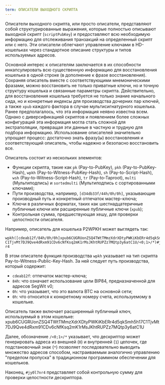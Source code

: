 ```yaml
---
term: ОПИСАТЕЛИ ВЫХОДНОГО СКРИПТА
---
```


Описатели выходного скрипта, или просто описатели, представляют собой структурированные выражения, которые полностью описывают выходной скрипт (`scriptPubKey`) и предоставляют всю необходимую информацию для отслеживания транзакций на определенный скрипт или с него. Эти описатели облегчают управление ключами в HD-кошельках через стандартное описание структуры и типов используемых адресов.

Основной интерес к описателям заключается в их способности инкапсулировать всю существенную информацию для восстановления кошелька в одной строке (в дополнение к фразе восстановления). Сохраняя описатель вместе с соответствующими мнемоническими фразами, можно восстановить не только приватные ключи, но и точную структуру кошелька и связанные параметры скрипта. Действительно, для восстановления кошелька требуется не только знание начального сида, но и конкретные индексы для производства дочерних пар ключей, а также `xpub` каждого фактора в случае мультисигнатурного кошелька. Ранее предполагалось, что эта информация неявно известна всем. Однако с диверсификацией скриптов и появлением более сложных конфигураций эта информация могла стать сложной для экстраполяции, превращая эти данные в частную и трудную для подбора информацию. Использование описателей значительно упрощает процесс: достаточно знать фразу(ы) восстановления и соответствующий описатель, чтобы надежно и безопасно восстановить все.

Описатель состоит из нескольких элементов:
* Функции скрипта, такие как `pk` (Pay-to-PubKey), `pkh` (Pay-to-PubKey-Hash), `wpkh` (Pay-to-Witness-PubKey-Hash), `sh` (Pay-to-Script-Hash), `wsh` (Pay-to-Witness-Script-Hash), `tr` (Pay-to-Taproot), `multi` (Мультиподпись) и `sortedmulti` (Мультиподпись с сортированными ключами);
* Пути производства, например, `[d34db33f/44h/0h/0h]`, указывающие производный путь и конкретный отпечаток мастер-ключа;
* Ключи в различных форматах, таких как шестнадцатеричные публичные ключи или расширенные публичные ключи (`xpub`);
* Контрольная сумма, предшествующая хешу, для проверки целостности описателя.

Например, описатель для кошелька P2WPKH может выглядеть так:

```text
wpkh([cdeab12f/84h/0h/0h]xpub6CUGRUonZSQ4TWtTMmzXdrXDtyPWKiKbERr4d5qkSmh5h17
C1TjvMt7DJ9Qve4dRxm91CDv6cNfKsq2mK1rMsJKhtRUPZz7MQtp3y6atC1U/<0;1>/*)#jy0l7n
r4
```
В этом описателе функция производства `wpkh` указывает на тип скрипта Pay-to-Witness-Public-Key-Hash. За ней следует путь производства, который содержит:
* `cdeab12f`: отпечаток мастер-ключа;
* `84h`: что означает использование цели BIP84, предназначенной для адресов SegWit v0;
* `0h`: что указывает, что это валюта BTC на основной сети;
* `0h`: что относится к конкретному номеру счета, используемому в кошельке.

Описатель также включает расширенный публичный ключ, используемый в этом кошельке:
xpub6CUGRUonZSQ4TWtTMmzXdrXDtyPWKiKbERr4d5qkSmh5h17C1TjvMt7DJ9Qve4dRxm91CDv6cNfKsq2mK1rMsJKhtRUPZz7MQtp3y6atC1U

Далее, обозначение `/<0;1>/*` указывает, что дескриптор может генерировать адреса из внешней (`0`) и внутренней (`1`) цепочек, где подстановочный знак (`*`) позволяет последовательно выводить множество адресов способом, настраиваемым аналогично управлению "пределом пропуска" в традиционном программном обеспечении для кошельков.

Наконец, `#jy0l7nr4` представляет собой контрольную сумму для проверки целостности дескриптора.